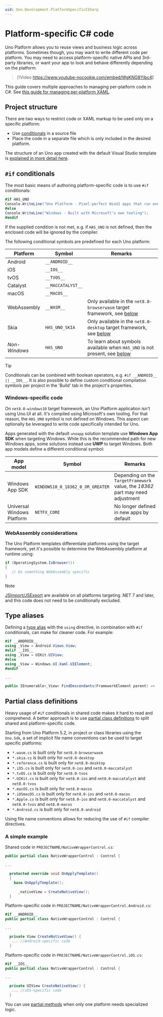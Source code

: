 ```yaml
---
uid: Uno.Development.PlatformSpecificCSharp
---
```


# Platform-specific C# code

Uno Platform allows you to reuse views and business logic across platforms. Sometimes though, you may want to write different code per platform. You may need to access platform-specific native APIs and 3rd-party libraries, or want your app to look and behave differently depending on the platform.

> [!Video https://www.youtube-nocookie.com/embed/WgKNG8Yjbc4]

This guide covers multiple approaches to managing per-platform code in C#. See [this guide for managing per-platform XAML](xref:Uno.Development.PlatformSpecificXaml).

## Project structure

There are two ways to restrict code or XAML markup to be used only on a specific platform:

* Use [conditionals](https://learn.microsoft.com/dotnet/csharp/language-reference/preprocessor-directives/preprocessor-if) in a source file
* Place the code in a separate file which is only included in the desired platform.

The structure of an Uno app created with the default Visual Studio template is [explained in more detail here](uno-app-solution-structure.md).

## `#if` conditionals

The most basic means of authoring platform-specific code is to use `#if` conditionals:

```csharp
#if HAS_UNO
Console.WriteLine("Uno Platform - Pixel-perfect WinUI apps that run everywhere");
#else
Console.WriteLine("Windows - Built with Microsoft's own tooling");
#endif
```

If the supplied condition is not met, e.g. if `HAS_UNO` is not defined, then the enclosed code will be ignored by the compiler.

The following conditional symbols are predefined for each Uno platform:

| Platform        | Symbol             | Remarks |
| --------------- | ------------------ | ------- |
| Android         | `__ANDROID__`      | |
| iOS             | `__IOS__`          | |
| tvOS            | `__TVOS__`         | |
| Catalyst        | `__MACCATALYST__`  | |
| macOS           | `__MACOS__`        | |
| WebAssembly     | `__WASM__`         | Only available in the `net8.0-browserwasm` target framework, see [below](xref:Uno.Development.PlatformSpecificCSharp#webassembly-considerations) |
| Skia            | `HAS_UNO_SKIA`     | Only available in the `net8.0-desktop` target framework, see [below](xref:Uno.Development.PlatformSpecificCSharp#webassembly-considerations) |
| _Non-Windows_   | `HAS_UNO`          | To learn about symbols available when `HAS_UNO` is not present, see [below](xref:Uno.Development.PlatformSpecificCSharp#windows-specific-code) |

> [!TIP]
> Conditionals can be combined with boolean operators, e.g. `#if __ANDROID__ || __IOS__`. It is also possible to define custom conditional compilation symbols per project in the 'Build' tab in the project's properties.

### Windows-specific code

On `net8.0-windows10` target framework, an Uno Platform application isn't using Uno.UI at all. It's compiled using Microsoft's own tooling. For that reason, the `HAS_UNO` symbol is not defined on Windows. This aspect can optionally be leveraged to write code specifically intended for Uno.

Apps generated with the default `unoapp` solution template use **Windows App SDK** when targeting Windows. While this is the recommended path for new Windows apps, some solutions instead use **UWP** to target Windows. Both app models define a different conditional symbol:

| App model   | Symbol        | Remarks       |
| ----------- | ------------- | ------------- |
| Windows App SDK | `WINDOWS10_0_18362_0_OR_GREATER`  | Depending on the `TargetFramework` value, the _18362_ part may need adjustment |
| Universal Windows Platform         | `NETFX_CORE`  | No longer defined in new apps by default |

### WebAssembly considerations

The Uno Platform templates differentiate platforms using the target framework, yet it's possible to determine the WebAssembly platform at runtime using:

```csharp
if (OperatingSystem.IsBrowser())
{
   // Do something WebAssembly specific
}
```

> [!NOTE]
> [JSImport/JSExport](xref:Uno.Wasm.Bootstrap.JSInterop) are available on all platforms targeting .NET 7 and later, and this code does not need to be conditionally excluded.

## Type aliases

Defining a [type alias](https://learn.microsoft.com/dotnet/csharp/language-reference/keywords/using-directive) with the `using` directive, in combination with `#if` conditionals, can make for cleaner code. For example:

```csharp
#if __ANDROID__
using _View = Android.Views.View;
#elif __IOS__
using _View = UIKit.UIView;
#else
using _View = Windows.UI.Xaml.UIElement;
#endif

...

public IEnumerable<_View> FindDescendants(FrameworkElement parent) => ...
```

## Partial class definitions

Heavy usage of `#if` conditionals in shared code makes it hard to read and comprehend. A better approach is to use [partial class definitions](https://learn.microsoft.com/dotnet/csharp/programming-guide/classes-and-structs/partial-classes-and-methods) to split shared and platform-specific code.

Starting from Uno Platform 5.2, in project or class libraries using the `Uno.Sdk`, a set of implicit file name conventions can be used to target specific platforms:

* `*.wasm.cs` is built only for `net8.0-browserwasm`
* `*.skia.cs` is built only for `net8.0-desktop`
* `*.reference.cs` is built only for `net8.0-desktop`
* `*.iOS.cs` is built only for `net8.0-ios` and `net8.0-maccatalyst`
* `*.tvOS.cs` is built only for `net8.0-tvos`
* `*.UIKit.cs` is built only for `net8.0-ios` and `net8.0-maccatalyst` and `net8.0-tvos`
* `*.macOS.cs` is built only for `net8.0-macos`
* `*.iOSmacOS.cs` is built only for `net8.0-ios` and `net8.0-macos`
* `*.Apple.cs` is built only for `net8.0-ios` and `net8.0-maccatalyst` and `net8.0-tvos` and `net8.0-macos`
* `*.Android.cs` is built only for `net8.0-android`

Using file name conventions allows for reducing the use of `#if` compiler directives.

### A simple example

Shared code in `PROJECTNAME/NativeWrapperControl.cs`:

```csharp
public partial class NativeWrapperControl : Control {

...

  protected override void OnApplyTemplate()
  {
    base.OnApplyTemplate();
   
      _nativeView = CreateNativeView();
  }
```

Platform-specific code in `PROJECTNAME/NativeWrapperControl.Android.cs`:

```csharp
#if __ANDROID__
public partial class NativeWrapperControl : Control {

...

  private View CreateNativeView() {
   ... //Android-specific code
  }
```

Platform-specific code in `PROJECTNAME/NativeWrapperControl.iOS.cs`:

```csharp
#if __IOS__
public partial class NativeWrapperControl : Control {

...

  private UIView CreateNativeView() {
   ... //iOS-specific code
  }
```

You can use [partial methods](https://learn.microsoft.com/dotnet/csharp/programming-guide/classes-and-structs/partial-classes-and-methods#partial-methods) when only one platform needs specialized logic.
